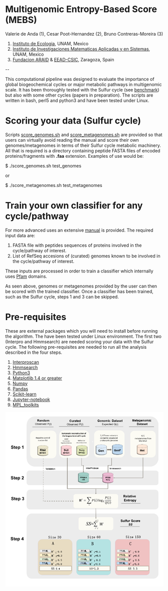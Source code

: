 # Multigenomic Entropy-Based Score (MEBS)

Valerie de Anda (1), Cesar Poot-Hernandez (2), Bruno Contreras-Moreira (3)

1. [Instituto de Ecologia](http://web.ecologia.unam.mx), UNAM, Mexico
2. [Instituto de Investigaciones Matematicas Aplicadas y en Sistemas](http://www.iimas.unam.mx), UNAM, Mexico
3. [Fundacion ARAID](http://www.araid.es) & [EEAD-CSIC](http://www.eead.csic.es), Zaragoza, Spain

--

This computational pipeline was designed to evaluate the importance of global biogeochemical cycles 
or major metabolic pathways in multigenomic scale. 
It has been thoroughly tested with the Sulfur cycle (see [benchmark](./scripts/MEBS.figures.ipynb)) 
but also with some other cycles (papers in preparation). 
The scripts are written in bash, perl5 and python3 and have been tested under Linux.

# Scoring your data (Sulfur cycle)

Scripts [score_genomes.sh](./score_genomes.sh) and [score_metagenomes.sh](./score_metagenomes.sh) are provided
so that users can virtually avoid reading the manual and score their own genomes/metagenomes in terms of their
Sulfur cycle metabolic machinery. All that is required is a directory containing peptide FASTA files of
encoded proteins/fragments with **.faa** extension. Examples of use would be:

$ ./score_genomes.sh test_genomes

or 

$ ./score_metagenomes.sh test_metagenomes


# Train your own classifier for any cycle/pathway 

For more advanced uses an extensive [manual](./manual/manualv1.pdf) is provided. The required input data are:

1. FASTA file with peptides sequences of proteins involved in the cycle/pathway of interest.
2. List of RefSeq accesions of (curated) genomes known to be involved in the cycle/pathway of interest.

These inputs are processed in order to train a classifier which internally uses [Pfam](http://pfam.xfam.org) domains.

As seen above, genomes or metagenomes provided by the user can then be scored with the trained classifier.
Once a classifier has been trained, such as the Sulfur cycle, steps 1 and 3 can be skipped. 

# Pre-requisites

These are external packages which you will need to install before running the
algorithm. The have been tested under Linux environment. 
The first two (Interpro and Hmmsearch)  are needed scoring your data with the Sulfur cycle. 
The following pre-requisites are needed to run all the analysis described in the four steps. 

1. [Interproscan](https://www.ebi.ac.uk/interpro/interproscan.htm}{Interproscan)
2. [Hmmsearch](http://hmmer.org)
3. [Python3](https://www.python.org/downloads)
4. [Matplotlib 1.4 or greater](http://matplotlib.org/users/installing.html#most-platforms-scientific-python-distributions) 
5. [Numpy](https://docs.scipy.org/doc/numpy-1.10.0/user/install.html)
6. [Pandas](http://pandas.pydata.org/pandas-docs/stable/install.html)
7. [Scikit-learn](http://scikit-learn.org/stable/install.html)
8. [Jupyter-notebook](http://jupyter.org}{Jupyter-notebook)
9. [MPL_toolkits](http://matplotlib.org/1.4.3/mpl_toolkits/index.html)



![flowchart](./manual/flowchart.png)

<!--
Falta figura con leyenda y talvez ligas a las 4 etapas en el manual

STAGE 1. Compilation of datasets and databases 

STAGE 2. Annotating protein domains

STAGE 3. Estimating relative entropy of protein domains

STAGE 4. Sulfur Score (SS) and interpretation
 -->
